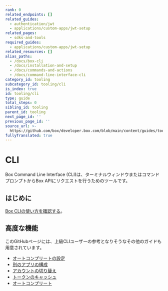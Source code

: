 ```yaml
---
rank: 0
related_endpoints: []
related_guides:
  - authentication/jwt
  - applications/custom-apps/jwt-setup
related_pages:
  - sdks-and-tools
required_guides:
  - applications/custom-apps/jwt-setup
related_resources: []
alias_paths:
  - /docs/box-cli
  - /docs/installation-and-setup
  - /docs/commands-and-actions
  - /docs/command-line-interface-cli
category_id: tooling
subcategory_id: tooling/cli
is_index: true
id: tooling/cli
type: guide
total_steps: 0
sibling_id: tooling
parent_id: tooling
next_page_id: ''
previous_page_id: ''
source_url: >-
  https://github.com/box/developer.box.com/blob/main/content/guides/tooling/cli/index.md
fullyTranslated: true
---
```

# CLI

Box Command Line Interface (CLI)は、ターミナルウィンドウまたはコマンドプロンプトからBox APIにリクエストを行うためのツールです。

## はじめに

[Box CLIの使い方を確認する][qs]。

## 高度な機能

このGitHubページには、上級CLIユーザーの参考となりそうなその他のガイドも用意されています。

* [オートコンプリートの設定][cli-autocomplete]
* [別のアプリの構成][cli-add-config]
* [アカウントの切り替え][cli-switch]
* [トークンのキャッシュ][cache]
* [オートコンプリート][ac]

[cli]: https://github.com/box/boxcli

[cli-autocomplete]: https://github.com/box/boxcli/blob/master/docs/autocomplete.md

[cli-switch]: https://github.com/box/boxcli/blob/master/docs/configure.md#box-configureenvironmentsswitch-user-userid

[cli-add-config]: https://github.com/box/boxcli/blob/master/docs/configure.md#box-configureenvironmentsadd-path

[qs]: g://tooling/cli/quick-start/

[cache]: https://github.com/box/boxcli/blob/master/docs/configure.md#box-configureenvironmentsupdate-name

[ac]: https://github.com/box/boxcli/blob/master/docs/autocomplete.md
